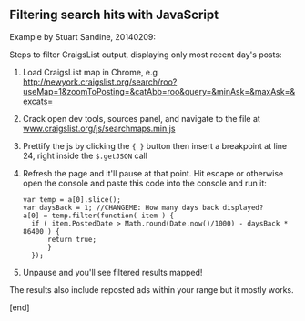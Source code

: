 ## Filtering search hits with JavaScript

Example by Stuart Sandine, 20140209: 

Steps to filter CraigsList output, displaying only most recent day's posts:

 1. Load CraigsList map in Chrome, e.g http://newyork.craigslist.org/search/roo?useMap=1&zoomToPosting=&catAbb=roo&query=&minAsk=&maxAsk=&excats=

 2. Crack open dev tools, sources panel, and navigate to the file at www.craigslist.org/js/searchmaps.min.js

 3. Prettify the js by clicking the `{ }` button then insert a breakpoint at line 24, right inside the `$.getJSON` call

 4. Refresh the page and it'll pause at that point. Hit escape or otherwise open the console and paste this code into the console and run it:

        var temp = a[0].slice();
        var daysBack = 1; //CHANGEME: How many days back displayed?
        a[0] = temp.filter(function( item ) {
          if ( item.PostedDate > Math.round(Date.now()/1000) - daysBack * 86400 ) {
              return true;
              }
          });

 5. Unpause and you'll see filtered results mapped!

The results also include reposted ads within your range but it mostly works.

[end]
